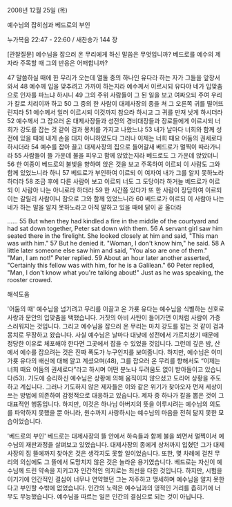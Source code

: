 2008년 12월 25일 (목)

예수님의 잡히심과 베드로의 부인



누가복음 22:47 - 22:60 / 새찬송가 144 장


[관찰질문]
예수님을 잡으러 온 무리에게 하신 말씀은 무엇입니까?
베드로를 예수의 제자라 주목할 때 그의 반응은 어떠합니까? 

47 말씀하실 때에 한 무리가 오는데 열둘 중의 하나인 유다라 하는 자가 그들을 앞장서 와서 
48 예수께 입을 맞추려고 가까이 하는지라 예수께서 이르시되 유다야 네가 입맞춤으로 인자를 파느냐 하시니 
49 그의 주위 사람들이 그 된 일을 보고 여짜오되 주여 우리가 칼로 치리이까 하고 
50 그 중의 한 사람이 대제사장의 종을 쳐 그 오른쪽 귀를 떨어뜨린지라 
51 예수께서 일러 이르시되 이것까지 참으라 하시고 그 귀를 만져 낫게 하시더라 
52 예수께서 그 잡으러 온 대제사장들과 성전의 경비대장들과 장로들에게 이르시되 너희가 강도를 잡는 것 같이 검과 몽치를 가지고 나왔느냐 
53 내가 날마다 너희와 함께 성전에 있을 때에 내게 손을 대지 아니하였도다 그러나 이제는 너희 때요 어둠의 권세로다 하시더라 
54 예수를 잡아 끌고 대제사장의 집으로 들어갈새 베드로가 멀찍이 따라가니라 
55 사람들이 뜰 가운데 불을 피우고 함께 앉았는지라 베드로도 그 가운데 앉았더니 
56 한 여종이 베드로의 불빛을 향하여 앉은 것을 보고 주목하여 이르되 이 사람도 그와 함께 있었느니라 하니 
57 베드로가 부인하여 이르되 이 여자여 내가 그를 알지 못하노라 하더라 
58 조금 후에 다른 사람이 보고 이르되 너도 그 도당이라 하거늘 베드로가 이르되 이 사람아 나는 아니로라 하더라 
59 한 시간쯤 있다가 또 한 사람이 장담하여 이르되 이는 갈릴리 사람이니 참으로 그와 함께 있었느니라 
60 베드로가 이르되 이 사람아 나는 네가 하는 말을 알지 못하노라고 아직 말하고 있을 때에 닭이 곧 울더라  

......
55 But when they had kindled a fire in the middle of the courtyard and had sat down together, Peter sat down with them. 
56 A servant girl saw him seated there in the firelight. She looked closely at him and said, "This man was with him." 
57 But he denied it. "Woman, I don't know him," he said. 
58 A little later someone else saw him and said, "You also are one of them." "Man, I am not!" Peter replied. 
59 About an hour later another asserted, "Certainly this fellow was with him, for he is a Galilean." 
60 Peter replied, "Man, I don't know what you're talking about!" Just as he was speaking, the rooster crowed.

해석도움





'어둠의 때'
 예수님을 넘기려고 무리를 이끌고 온 가룟 유다는 예수님을 식별하는 신호로 사랑과 문안의 입맞춤을 택했습니다. 거짓의 아비 사탄이 들어가면 이처럼 사람이 가증스러워지는 것입니다. 그리고 예수님을 잡으러 온 무리는 마치 강도를 잡는 것 같이 검과 몽치로 무장하고 왔습니다. 사실 예수님은 날마다 대낮에 성전에서 가르치셨기 때문에 정당한 이유로 체포해야 한다면 그곳에서 잡을 수 있었을 것입니다. 그런데 깊은 밤, 산에서 예수를 잡으려는 것은 진짜 폭도가 누구인지를 보여줍니다. 하지만, 예수님은 이미 가룟 유다의 배신에 대해 알고 계셨으며(48), 그를 잡으러 온 무리를 향해서도 “이제는 너희 때요 어둠의 권세로다”라고 하시며 어떤 분노나 두려움도 없이 받아들이고 있습니다(53). 기도에 승리하신 예수님은 상황에 의해 움직이지 않으셨고 도리어 상황을 주도하고 계십니다. 그러나 기도하지 않은 제자들은 이와 같은 위기가 찾아오자 먼저 세상이 쓰는 방법에 의존하여 감정적으로 대응하고 있습니다. 제자 중 하나가 칼을 뽑은 것이 그 대표적인 행동입니다. 하지만, 이것은 하나님 아버지의 뜻을 이루시려는 예수님의 의도를 파악하지 못했을 뿐 아니라, 원수까지 사랑하시는 예수님의 마음을 전혀 닮지 못한 모습이었습니다.         

'베드로의 부인'
 베드로는 대제사장의 뜰 안에서 하속들과 함께 불을 쬐면서 멀찍이서 예수님의 재판과정을 살펴보고 있었습니다. 대제사장의 종에게 상처까지 입혔던 그가 대제사장의 집 뜰에까지 찾아온 것은 생각지도 못할 일이었습니다. 또한, 몇 차례에 걸친 무리의 의심에도 그 뜰에서 도망치지 않은 것은 놀라운 용기였습니다. 베드로는 자신이 예수님께 드린 약속을 지키고자 인간적인 의지로는 최선을 다한 것입니다. 하지만, 시험을 이기기에 인간적인 결심이 너무나 연약했던 그는 저주하고 맹세하며 예수님을 알지 못한다고 부인할 수밖에 없었습니다. 인간의 노력은 예수님과의 영적인 거리를 좁히기에 너무도 무능했습니다. 예수님을 따르는 일은 인간의 결심으로 되는 것이 아닙니다.